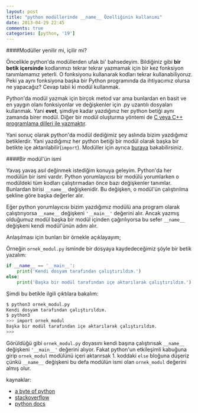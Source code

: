 ```yaml
---
layout: post
title: "python modüllerinde __name__ Özelliğinin kullanımı"
date: 2013-04-29 22:45
comments: true
categories: [python, '19']
---
```


####Modüller yenilir mi, içilir mi?

Öncelikle python'da modüllerden ufak bi' bahsedeyim. Bildiğiniz gibi **bir betik içersinde** kodlarımızı tekrar tekrar yazmamak için bir kez fonksiyon tanımlamamız yeterli. O fonksiyonu kullanarak kodları tekrar kullanabiliyoruz. Peki ya aynı fonksiyona başka bir Python programında da ihtiyacımız olursa ne yapacağız? Cevap tabii ki modül kullanmak. 

Python'da modül yazmak için birçok metod var ama bunlardan en basit ve en yaygın olanı fonksiyonlar ve değişkenler için .py uzantılı dosyaları kullanmak. Yani **evet**, şimdiye kadar yazdığınız her python betiği aynı zamanda birer modül. Diğer bir modül oluşturma yöntemi de [C veya C++ programlama dilleri ile yazmaktır][1].

Yani sonuç olarak python'da modül dediğimiz şey aslında bizim yazdığımız betiklerdir. Yani yazdığımız her python betiği bir modül olarak başka bir betikte içe aktarılabilir(`import`).  Modüller için ayrıca [buraya][2] bakabilirsiniz.

####Bir modül'ün ismi

Yavaş yavaş asıl değinmek istediğim konuya geleyim. Python'da her modülün bir ismi vardır. Python yorumlayıcısı bir modülü yorumlarken o modüldeki tüm kodları çalıştırmadan önce  bazı değişkenler tanımlar. Bunlardan birisi `__name__` değişkenidir. Bu değişken, o modül'ün çalıştırılma şekline göre başka değerler alır. 

<!-- more -->

Eğer python yorumlayıcısı bizim yazdığımız modülü ana program olarak çalıştırıyorsa `__name__` değişkeni `'__main__'` değerini alır. Ancak yazmış olduğumuz modül başka bir modül içinden çağırılıyorsa bu sefer `__name__` değişkeni kendi modül'ünün adını alır. 

Anlaşılması için bunları bir örnekle açıklayayım;

Örneğin `ornek_modul.py` isminde bir dosyaya kaydedeceğimiz şöyle bir betik yazalım:

``` python __name__ özelliğinin kullanımı
if __name__ == '__main__':
    print('Kendi dosyam tarafından çalıştırıldım.')
else:
    print('Başka bir modül tarafından içe aktarılarak çalıştırıldım.')
```
Şimdi bu betikle ilgili çıktılara bakalım:

```bash çıktı testleri
$ python3 ornek_modul.py
Kendi dosyam tarafından çalıştırıldım.
$ python3
>>> import ornek_modul
Başka bir modül tarafından içe aktarılarak çalıştırıldım.
>>>

```

Görüldüğü gibi `ornek_modul.py` doyasını kendi başına çalıştırısak `__name__` değişkeni `'__main__'` değerini alıyor. Fakat python'un etkileşimli kabuğuna girip `ornek_modul` modülünü içeri aktarırsak 1. koddaki `else` bloğuna düşeriz çünkü `__name__` değişkeni bu defa modülün ismi olan `ornek_modul` değerini almış olur.

kaynaklar:  

 - [a byte of python][3]
 - [stackoverflow][4]
 - [python docs][5]


  [1]: http://docs.python.org/3/extending/index.html
  [2]: http://docs.python.org/3/tutorial/modules.html
  [3]: http://swaroopch.com/notes/python/
  [4]: http://stackoverflow.com/questions/419163/what-does-if-name-main-do
  [5]: http://docs.python.org/